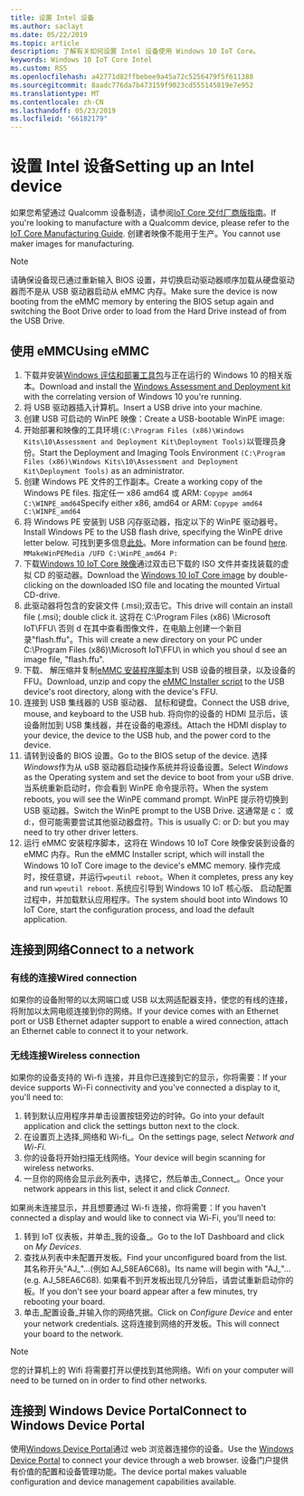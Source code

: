 ```yaml
---
title: 设置 Intel 设备
ms.author: saclayt
ms.date: 05/22/2019
ms.topic: article
description: 了解有关如何设置 Intel 设备使用 Windows 10 IoT Core。
keywords: Windows 10 IoT Core Intel
ms.custom: RS5
ms.openlocfilehash: a42771d82ffbebee9a45a72c5256479f5f611388
ms.sourcegitcommit: 8aadc776da7b473159f9023cd555145819e7e952
ms.translationtype: MT
ms.contentlocale: zh-CN
ms.lasthandoff: 05/23/2019
ms.locfileid: "66182179"
---
```

# <a name="setting-up-an-intel-device"></a><span data-ttu-id="bbff5-104">设置 Intel 设备</span><span class="sxs-lookup"><span data-stu-id="bbff5-104">Setting up an Intel device</span></span>

<span data-ttu-id="bbff5-105">如果您希望通过 Qualcomm 设备制造，请参阅[IoT Core 交付厂商版指南](https://docs.microsoft.com/en-us/windows-hardware/manufacture/iot/iot-core-manufacturing-guide)。</span><span class="sxs-lookup"><span data-stu-id="bbff5-105">If you're looking to manufacture with a Qualcomm device, please refer to the [IoT Core Manufacturing Guide](https://docs.microsoft.com/en-us/windows-hardware/manufacture/iot/iot-core-manufacturing-guide).</span></span> <span data-ttu-id="bbff5-106">创建者映像不能用于生产。</span><span class="sxs-lookup"><span data-stu-id="bbff5-106">You cannot use maker images for manufacturing.</span></span>

> [!NOTE]
> <span data-ttu-id="bbff5-107">请确保设备现已通过重新输入 BIOS 设置，并切换启动驱动器顺序加载从硬盘驱动器而不是从 USB 驱动器启动从 eMMC 内存。</span><span class="sxs-lookup"><span data-stu-id="bbff5-107">Make sure the device is now booting from the eMMC memory by entering the BIOS setup again and switching the Boot Drive order to load from the Hard Drive instead of from the USB Drive.</span></span>

## <a name="using-emmc"></a><span data-ttu-id="bbff5-108">使用 eMMC</span><span class="sxs-lookup"><span data-stu-id="bbff5-108">Using eMMC</span></span>

1. <span data-ttu-id="bbff5-109">下载并安装[Windows 评估和部署工具包](https://docs.microsoft.com/windows-hardware/get-started/adk-install)与正在运行的 Windows 10 的相关版本。</span><span class="sxs-lookup"><span data-stu-id="bbff5-109">Download and install the [Windows Assessment and Deployment kit](https://docs.microsoft.com/windows-hardware/get-started/adk-install) with the correlating version of Windows 10 you're running.</span></span>
2. <span data-ttu-id="bbff5-110">将 USB 驱动器插入计算机。</span><span class="sxs-lookup"><span data-stu-id="bbff5-110">Insert a USB drive into your machine.</span></span>
3. <span data-ttu-id="bbff5-111">创建 USB 可启动的 WinPE 映像：</span><span class="sxs-lookup"><span data-stu-id="bbff5-111">Create a USB-bootable WinPE image:</span></span>
4. <span data-ttu-id="bbff5-112">开始部署和映像的工具环境`(C:\Program Files (x86)\Windows Kits\10\Assessment and Deployment Kit\Deployment Tools)`以管理员身份。</span><span class="sxs-lookup"><span data-stu-id="bbff5-112">Start the Deployment and Imaging Tools Environment `(C:\Program Files (x86)\Windows Kits\10\Assessment and Deployment Kit\Deployment Tools)` as an administrator.</span></span>
5. <span data-ttu-id="bbff5-113">创建 Windows PE 文件的工作副本。</span><span class="sxs-lookup"><span data-stu-id="bbff5-113">Create a working copy of the Windows PE files.</span></span> <span data-ttu-id="bbff5-114">指定任一 x86 amd64 或 ARM: `Copype amd64 C:\WINPE_amd64`</span><span class="sxs-lookup"><span data-stu-id="bbff5-114">Specify either x86, amd64 or ARM: `Copype amd64 C:\WINPE_amd64`</span></span>
6. <span data-ttu-id="bbff5-115">将 Windows PE 安装到 USB 闪存驱动器，指定以下的 WinPE 驱动器号。</span><span class="sxs-lookup"><span data-stu-id="bbff5-115">Install Windows PE to the USB flash drive, specifying the WinPE drive letter below.</span></span> <span data-ttu-id="bbff5-116">可找到更多信息[此处](https://docs.microsoft.com/windows-hardware/manufacture/desktop/winpe-create-usb-bootable-drive)。</span><span class="sxs-lookup"><span data-stu-id="bbff5-116">More information can be found [here](https://docs.microsoft.com/windows-hardware/manufacture/desktop/winpe-create-usb-bootable-drive).</span></span> `MMakeWinPEMedia /UFD C:\WinPE_amd64 P:`
7. <span data-ttu-id="bbff5-117">下载[Windows 10 IoT Core 映像](https://downloads.up-community.org/?post_type=wpdmpro&p=204&preview=true)通过双击已下载的 ISO 文件并查找装载的虚拟 CD 的驱动器。</span><span class="sxs-lookup"><span data-stu-id="bbff5-117">Download the [Windows 10 IoT Core image](https://downloads.up-community.org/?post_type=wpdmpro&p=204&preview=true) by double-clicking on the downloaded ISO file and locating the mounted Virtual CD-drive.</span></span>
8. <span data-ttu-id="bbff5-118">此驱动器将包含的安装文件 (.msi);双击它。</span><span class="sxs-lookup"><span data-stu-id="bbff5-118">This drive will contain an install file (.msi); double click it.</span></span> <span data-ttu-id="bbff5-119">这将在 C:\Program Files (x86) \Microsoft IoT\FFU\ 否则 d 在其中查看图像文件，在电脑上创建一个新目录"flash.ffu"。</span><span class="sxs-lookup"><span data-stu-id="bbff5-119">This will create a new directory on your PC under C:\Program Files (x86)\Microsoft IoT\FFU\ in which you shoul d see an image file, "flash.ffu".</span></span>
9. <span data-ttu-id="bbff5-120">下载、 解压缩并复制[eMMC 安装程序脚本](https://github.com/ms-iot/content/blob/develop/Resources/eMMCInstaller.zip)到 USB 设备的根目录，以及设备的 FFU。</span><span class="sxs-lookup"><span data-stu-id="bbff5-120">Download, unzip and copy the [eMMC Installer script](https://github.com/ms-iot/content/blob/develop/Resources/eMMCInstaller.zip) to the USB device's root directory, along with the device's FFU.</span></span>
10. <span data-ttu-id="bbff5-121">连接到 USB 集线器的 USB 驱动器、 鼠标和键盘。</span><span class="sxs-lookup"><span data-stu-id="bbff5-121">Connect the USB drive, mouse, and keyboard to the USB hub.</span></span> <span data-ttu-id="bbff5-122">将向你的设备的 HDMI 显示后，该设备附加到 USB 集线器，并在设备的电源线。</span><span class="sxs-lookup"><span data-stu-id="bbff5-122">Attach the HDMI display to your device, the device to the USB hub, and the power cord to the device.</span></span>
11. <span data-ttu-id="bbff5-123">请转到设备的 BIOS 设置。</span><span class="sxs-lookup"><span data-stu-id="bbff5-123">Go to the BIOS setup of the device.</span></span> <span data-ttu-id="bbff5-124">选择*Windows*作为从 uSB 驱动器启动操作系统并将设备设置。</span><span class="sxs-lookup"><span data-stu-id="bbff5-124">Select *Windows* as the Operating system and set the device to boot from your uSB drive.</span></span> <span data-ttu-id="bbff5-125">当系统重新启动时，你会看到 WinPE 命令提示符。</span><span class="sxs-lookup"><span data-stu-id="bbff5-125">When the system reboots, you will see the WinPE command prompt.</span></span> <span data-ttu-id="bbff5-126">WinPE 提示符切换到 USB 驱动器。</span><span class="sxs-lookup"><span data-stu-id="bbff5-126">Switch the WinPE prompt to the USB Drive.</span></span> <span data-ttu-id="bbff5-127">这通常是 c： 或 d:，但可能需要尝试其他驱动器盘符。</span><span class="sxs-lookup"><span data-stu-id="bbff5-127">This is usually C: or D: but you may need to try other driver letters.</span></span>
12. <span data-ttu-id="bbff5-128">运行 eMMC 安装程序脚本，这将在 Windows 10 IoT Core 映像安装到设备的 eMMC 内存。</span><span class="sxs-lookup"><span data-stu-id="bbff5-128">Run the eMMC Installer script, which will install the Windows 10 IoT Core image to the device's eMMC memory.</span></span> <span data-ttu-id="bbff5-129">操作完成时，按任意键，并运行`wpeutil reboot`。</span><span class="sxs-lookup"><span data-stu-id="bbff5-129">When it completes, press any key and run `wpeutil reboot`.</span></span> <span data-ttu-id="bbff5-130">系统应引导到 Windows 10 IoT 核心版、 启动配置过程中，并加载默认应用程序。</span><span class="sxs-lookup"><span data-stu-id="bbff5-130">The system should boot into Windows 10 IoT Core, start the configuration process, and load the default application.</span></span>

## <a name="connect-to-a-network"></a><span data-ttu-id="bbff5-131">连接到网络</span><span class="sxs-lookup"><span data-stu-id="bbff5-131">Connect to a network</span></span>

### <a name="wired-connection"></a><span data-ttu-id="bbff5-132">有线的连接</span><span class="sxs-lookup"><span data-stu-id="bbff5-132">Wired connection</span></span>
<span data-ttu-id="bbff5-133">如果你的设备附带的以太网端口或 USB 以太网适配器支持，使您的有线的连接，将附加以太网电缆连接到你的网络。</span><span class="sxs-lookup"><span data-stu-id="bbff5-133">If your device comes with an Ethernet port or USB Ethernet adapter support to enable a wired connection, attach an Ethernet cable to connect it to your network.</span></span>

### <a name="wireless-connection"></a><span data-ttu-id="bbff5-134">无线连接</span><span class="sxs-lookup"><span data-stu-id="bbff5-134">Wireless connection</span></span>
<span data-ttu-id="bbff5-135">如果你的设备支持的 Wi-fi 连接，并且你已连接到它的显示，你将需要：</span><span class="sxs-lookup"><span data-stu-id="bbff5-135">If your device supports Wi-Fi connectivity and you've connected a display to it, you'll need to:</span></span>

1. <span data-ttu-id="bbff5-136">转到默认应用程序并单击设置按钮旁边的时钟。</span><span class="sxs-lookup"><span data-stu-id="bbff5-136">Go into your default application and click the settings button next to the clock.</span></span>
2. <span data-ttu-id="bbff5-137">在设置页上选择_网络和 Wi-fi_。</span><span class="sxs-lookup"><span data-stu-id="bbff5-137">On the settings page, select _Network and Wi-Fi_.</span></span>
3. <span data-ttu-id="bbff5-138">你的设备将开始扫描无线网络。</span><span class="sxs-lookup"><span data-stu-id="bbff5-138">Your device will begin scanning for wireless networks.</span></span>
4. <span data-ttu-id="bbff5-139">一旦你的网络会显示此列表中，选择它，然后单击_Connect_。</span><span class="sxs-lookup"><span data-stu-id="bbff5-139">Once your network appears in this list, select it and click _Connect_.</span></span>

<span data-ttu-id="bbff5-140">如果尚未连接显示，并且想要通过 Wi-fi 连接，你将需要：</span><span class="sxs-lookup"><span data-stu-id="bbff5-140">If you haven't connected a display and would like to connect via Wi-Fi, you'll need to:</span></span>

1. <span data-ttu-id="bbff5-141">转到 IoT 仪表板，并单击_我的设备_。</span><span class="sxs-lookup"><span data-stu-id="bbff5-141">Go to the IoT Dashboard and click on _My Devices_.</span></span>
2. <span data-ttu-id="bbff5-142">查找从列表中未配置开发板。</span><span class="sxs-lookup"><span data-stu-id="bbff5-142">Find your unconfigured board from the list.</span></span> <span data-ttu-id="bbff5-143">其名称开头"AJ_"...(例如 AJ_58EA6C68)。</span><span class="sxs-lookup"><span data-stu-id="bbff5-143">Its name will begin with "AJ_"... (e.g. AJ_58EA6C68).</span></span> <span data-ttu-id="bbff5-144">如果看不到开发板出现几分钟后，请尝试重新启动你的板。</span><span class="sxs-lookup"><span data-stu-id="bbff5-144">If you don't see your board appear after a few minutes, try rebooting your board.</span></span>
3. <span data-ttu-id="bbff5-145">单击_配置设备_并输入你的网络凭据。</span><span class="sxs-lookup"><span data-stu-id="bbff5-145">Click on _Configure Device_ and enter your network credentials.</span></span> <span data-ttu-id="bbff5-146">这将连接到网络的开发板。</span><span class="sxs-lookup"><span data-stu-id="bbff5-146">This will connect your board to the network.</span></span>

> [!NOTE]
> <span data-ttu-id="bbff5-147">您的计算机上的 Wifi 将需要打开以便找到其他网络。</span><span class="sxs-lookup"><span data-stu-id="bbff5-147">Wifi on your computer will need to be turned on in order to find other networks.</span></span>

## <a name="connect-to-windows-device-portal"></a><span data-ttu-id="bbff5-148">连接到 Windows Device Portal</span><span class="sxs-lookup"><span data-stu-id="bbff5-148">Connect to Windows Device Portal</span></span>

<span data-ttu-id="bbff5-149">使用[Windows Device Portal](../manage-your-device/DevicePortal.md)通过 web 浏览器连接你的设备。</span><span class="sxs-lookup"><span data-stu-id="bbff5-149">Use the [Windows Device Portal](../manage-your-device/DevicePortal.md) to connect your device through a web browser.</span></span> <span data-ttu-id="bbff5-150">设备门户提供有价值的配置和设备管理功能。</span><span class="sxs-lookup"><span data-stu-id="bbff5-150">The device portal makes valuable configuration and device management capabilities available.</span></span> 


